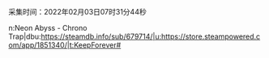 采集时间：2022年02月03日07时31分44秒

n:Neon Abyss - Chrono Trap|dbu:https://steamdb.info/sub/679714/|u:https://store.steampowered.com/app/1851340/|t:KeepForever#
